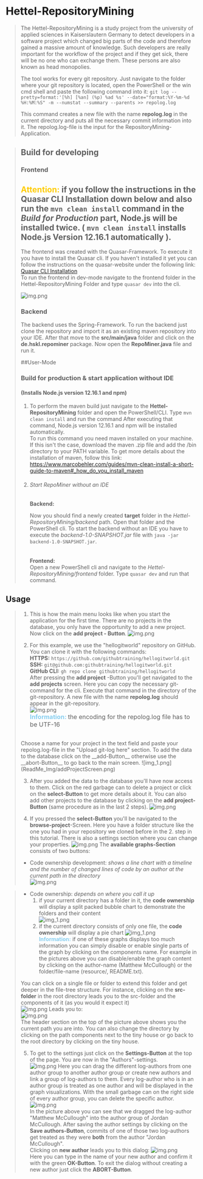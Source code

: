 # Hettel-RepositoryMining
> The Hettel-RepositoryMining is a study project from the university of applied sciences 
> in Kaiserslautern Germany to detect developers
> in a software project which changed big parts of the code and therefore gained a massive amount of knowledge.
> Such developers are really important for the workflow of the project and if they get sick, there will be no one who can 
> exchange them. These persons are also known as head monopolies.
> 
> The tool works for every git repository. Just navigate to the folder where your git repository is located, open the PowerShell
> or the win cmd shell and paste the following command into it: 
>``git log --pretty=format:'[%h] [%an] (%p) %ad %s' --date="format:%Y-%m-%d %H:%M:%S" -m --numstat --summary --parents >> repolog.log``
>
> This command creates a new file with the name __repolog.log__ in the current directory and puts all the necessary
> commit information into it. The repolog.log-file is the input for the RepositoryMining-Application.


>## Build for developing
>### Frontend
> <span style="color:#ffcc00">__Attention:__ </span>
> <span > if you follow the instructions in the Quasar CLI Installation 
> down below and also run the `mvn clean install` command in the *Build for Production* part,
> Node.js will be installed twice. ( `mvn clean install` installs Node.js Version 12.16.1 automatically ).
> </span>
>----
>The frontend was created with the Quasar-Framework. To execute it you have to install the Quasar cli. If you
>haven't installed it yet you can follow the instructions on the quasar-website under the following link:
>[Quasar CLI Installation](https://quasar.dev/quasar-cli/installation)  
>To run the frontend in dev-mode navigate to the frontend folder in the Hettel-RepositoryMining Folder and type 
>``quasar dev`` into the cli.  
> 
>![img.png](ReadMe_Img/quassar_dev_cmd.png)
> 
> ### Backend
>The backend uses the Spring-Framework. To run the backend just clone the repository and import it as an existing maven repository into your IDE.
>After that move to the __src/main/java__ folder and click on the __de.hskl.repominer__ package. Now open the __RepoMiner.java__
>file and run it.
>
> ##User-Mode
> 
> ### Build for production & start application without IDE
> #### (Installs Node.js version 12.16.1 and npm)  
> 1. To perform the maven build  just navigate to the __Hettel-RepositoryMining__ folder and open
> the PowerShell/CLI. Type ``mvn clean install`` and run the command 
> After executing that command, Node.js version 12.16.1 and npm will be installed
> automatically.  
>To run this command you need maven installed
> on your machine. If this isn't the case, download the maven .zip file and add the /bin directory to your 
> PATH variable. To get more details about the installation of maven, follow this link:
> https://www.marcobehler.com/guides/mvn-clean-install-a-short-guide-to-maven#_how_do_you_install_maven
>
> 2. ###### Start RepoMiner without an IDE
>    __Backend:__
> 
>    Now you should find a newly created __target__ folder in the _Hettel-RepositoryMining/backend_ path. Open that
>    folder and the PowerShell cli. To start the backend without an IDE you have to execute the 
>    _backend-1.0-SNAPSHOT.jar_ file with `java -jar backend-1.0-SNAPSHOT.jar`.  
>    <br>  
>    __Frontend:__  
>    Open a new PowerShell cli and navigate to the _Hettel-RepositoryMining/frontend_ folder. Type `quasar dev` and
>    run that command. 



## Usage
>1. This is how the main menu looks like when you start the application for the first time.
>There are no projects in the database, you only have the opportunity to add a new project. 
>Now click on the __add project - Button__.
>![img.png](ReadMe_Img/mainScreen.png)
> 
> 
> 2. For this example, we use the "hellogitworld" repository on GitHub. You can clone it with the following commands:  
> __HTTPS:__ ``https://github.com/githubtraining/hellogitworld.git ``  
> __SSH:__ ``git@github.com:githubtraining/hellogitworld.git``  
> __GitHub CLI:__ ``gh repo clone githubtraining/hellogitworld``  
> After pressing the __add project__ -Button you'll get navigated to the __add projects__ screen. Here you can copy the necessary git-command for the cli. 
> Execute that command in the directory of the git-repository. A new file with the name __repolog.log__ should appear in the git-repository.   
> ![img.png](ReadMe_Img/repolog_created.png)  
> <span style="color:#89cff0; font-size:12pt ">__Information:__</span> 
> <span style= "font-size: 12pt">the encoding for the repolog.log file has to be UTF-16</span>  
> <br>
> Choose a name for your project in the text field and paste your repolog.log-file in the "Upload git-log here" section. 
> To add the data to the database click on the __add-Button__ otherwise use the __abort-Button__ to go back 
> to the main screen.
> ![img_1.png](ReadMe_Img/addProjectScreen.png)
> 
> 
> 3. After you added the data to the database you'll have now access to them. Click on the red garbage can to delete a 
> project or click on the __select-Button__ to get more details about it. You can also add other projects to the database
> by clicking on the __add project-Button__ (same procedure as in the last 2 steps).
> ![img.png](ReadMe_Img/ProjectsScreen_with_projects_in_db.png)
> 
> 
> 4. If you pressed the __select-Button__ you'll be navigated to the __browse-project__-Screen. Here you have a folder 
> structure like the one you had in your repository we cloned before in the 2. step in this tutorial. There is also a 
> settings section where you can change your properties. 
> ![img.png](ReadMe_Img/browse_project.png)
>  The __available graphs-Section__ consists of two buttons:
>   - Code ownership development: _shows a line chart with a timeline and the number of changed lines of code
>     by an author at the current path in the directory_  
>     ![img.png](ReadMe_Img/linechart.png)

>   - Code ownership: _depends on where you call it up_
>       1. if your current directory has a folder in it, the __code ownership__ will display a split packed bubble chart
>          to demonstrate the folders and their content  
           ![img_1.png](ReadMe_Img/bubblechart.png)
>       2. if the current directory consists of only one file, the __code ownership__ will display a pie chart
>          ![img_1.png](ReadMe_Img/piechart_readme.png)  
> <span style="color:#89cff0">__Information:__</span> if one of these graphs displays too much information you can simply 
> disable or enable single parts of the graph by clicking on the components name. For example in the pictures above
> you can disable/enable the graph content by clicking on the author-name (Matthew McCullough) or the folder/file-name
> (resource/, README.txt).  
> 
> You can click on a single file or folder
> to extend this folder and get deeper in the file-tree structure. For instance, clicking on the __src-folder__ in the 
> root directory leads you to the src-folder and the components of it (as you would it expect it)  
> ![img.png](ReadMe_Img/clicked_src_folder.png) 
> Leads you to:  
> ![img.png](ReadMe_Img/src_folder_content.png)  
> The header section on the top of the picture above shows you the current path you are into. You can also change the 
> directory by clicking on the path components next to the tiny house or go back to the root directory by clicking on 
> the tiny house.
> 
> 5. To get to the settings just click on the __Settings-Button__ at the top of the page. You are now
> in the "Authors"-settings.  
> ![img.png](ReadMe_Img/author_settings.png)
> Here you can drag the different log-authors from one author group to another author group or create new authors and link a group of log-authors
> to them. Every log-author who is in an author group is treated as one author and will be displayed in the graph visualizations.
> With the small garbage can on the right side of every author group, you can delete the
> specific author.  
> ![img.png](ReadMe_Img/two_logAuthors_in_one_author_group.png)  
> In the picture above you can see that we dragged the log-author "Matthew McCullough" into the author group of
> Jordan McCullough. After saving the author settings by clicking on the __Save authors-Button__, commits of one 
> of those two log-authors  get treated as they 
> were __both__  from the author "Jordan McCullough".  
> Clicking on __new author__ leads you to this dialog:
> ![img.png](ReadMe_Img/new_author_dialog.png)  
> Here you can type in the name of your new author and confirm it with the green __OK-Button__. To exit the dialog without 
> creating a new author just click the __ABORT-Button__.
